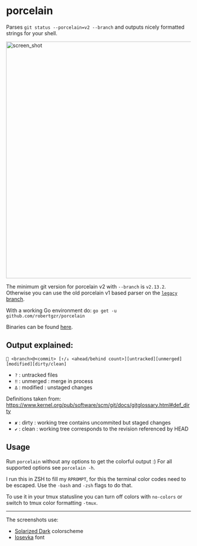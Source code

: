 porcelain
============

Parses `git status --porcelain=v2 --branch` and outputs nicely formatted strings for your shell.

<img width="646" alt="screen_shot" src="https://user-images.githubusercontent.com/3930615/27802035-9c1b92d2-6021-11e7-9289-7b8a17164bf4.png">

The minimum git version for porcelain v2 with `--branch` is `v2.13.2`.
Otherwise you can use the old porcelain v1 based parser on the [`legacy` branch](https://github.com/robertgzr/porcelain/tree/legacy).

With a working Go environment do: `go get -u github.com/robertgzr/porcelain`

Binaries can be found [here](https://github.com/robertgzr/porcelain/releases).

## Output explained:

 ` <branch>@<commit> [↑/↓ <ahead/behind count>][untracked][unmerged][modified][dirty/clean]`

- `?`  : untracked files
- `‼`  : unmerged : merge in process
- `Δ`  : modified : unstaged changes

Definitions taken from: https://www.kernel.org/pub/software/scm/git/docs/gitglossary.html#def_dirty
- `✘`  : dirty : working tree contains uncommited but staged changes
- `✔`  : clean : working tree corresponds to the revision referenced by HEAD

## Usage

Run `porcelain` without any options to get the colorful output :)
For all supported options see `porcelain -h`.

I run this in ZSH to fill my `RPROMPT`, for this the terminal color codes need to be escaped.
Use the `-bash` and `-zsh` flags to do that.

To use it in your tmux statusline you can turn off colors with `no-colors` or switch to tmux color formatting `-tmux`.

---

The screenshots use:
* [Solarized Dark](http://ethanschoonover.com/solarized) colorscheme
* [Iosevka](https://github.com/be5invis/Iosevka) font

